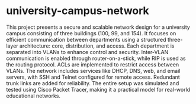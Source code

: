 # university-campus-network
This project presents a secure and scalable network design for a university campus consisting of three buildings (100, 99, and 154). It focuses on efficient communication between departments using a structured three-layer architecture: core, distribution, and access. Each department is separated into VLANs to enhance control and security. Inter-VLAN communication is enabled through router-on-a-stick, while RIP is used as the routing protocol. ACLs are implemented to restrict access between VLANs. The network includes services like DHCP, DNS, web, and email servers, with SSH and Telnet configured for remote access. Redundant trunk links are added for reliability. The entire setup was simulated and tested using Cisco Packet Tracer, making it a practical model for real-world educational networks.
